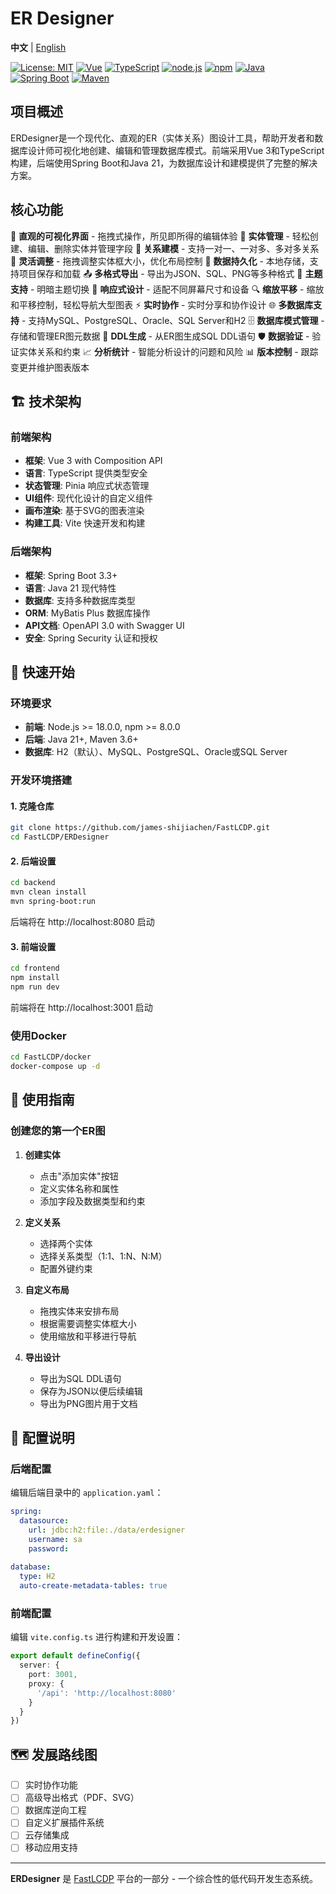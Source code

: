 # ER Designer

**中文** | [English](README.md)

[![License: MIT](https://img.shields.io/badge/License-MIT-yellow.svg)](https://github.com/james-shijiachen/fastLCDP/blob/main/LICENSE)
[![Vue](https://img.shields.io/badge/Vue-3.0+-green.svg)](https://vuejs.org/)
[![TypeScript](https://img.shields.io/badge/TypeScript-5.0+-blue.svg)](https://www.typescriptlang.org/)
[![node.js](https://img.shields.io/badge/node.js-18.0+-green.svg)](https://nodejs.org/)
[![npm](https://img.shields.io/badge/npm-8.0+-orange.svg)](https://www.npmjs.com/)
[![Java](https://img.shields.io/badge/Java-21+-orange.svg)](https://www.oracle.com/java/)
[![Spring Boot](https://img.shields.io/badge/Spring%20Boot-3.3+-green.svg)](https://spring.io/projects/spring-boot)
[![Maven](https://img.shields.io/badge/Maven-3.6+-orange.svg)](https://maven.apache.org/)

## 项目概述

ERDesigner是一个现代化、直观的ER（实体关系）图设计工具，帮助开发者和数据库设计师可视化地创建、编辑和管理数据库模式。前端采用Vue 3和TypeScript构建，后端使用Spring Boot和Java 21，为数据库设计和建模提供了完整的解决方案。

## 核心功能

🎨 **直观的可视化界面** - 拖拽式操作，所见即所得的编辑体验
🔧 **实体管理** - 轻松创建、编辑、删除实体并管理字段
🔗 **关系建模** - 支持一对一、一对多、多对多关系
📏 **灵活调整** - 拖拽调整实体框大小，优化布局控制
💾 **数据持久化** - 本地存储，支持项目保存和加载
📤 **多格式导出** - 导出为JSON、SQL、PNG等多种格式
🌙 **主题支持** - 明暗主题切换
📱 **响应式设计** - 适配不同屏幕尺寸和设备
🔍 **缩放平移** - 缩放和平移控制，轻松导航大型图表
⚡ **实时协作** - 实时分享和协作设计
🌐 **多数据库支持** - 支持MySQL、PostgreSQL、Oracle、SQL Server和H2
🗄️ **数据库模式管理** - 存储和管理ER图元数据
🔄 **DDL生成** - 从ER图生成SQL DDL语句
🛡️ **数据验证** - 验证实体关系和约束
📈 **分析统计** - 智能分析设计的问题和风险
📊 **版本控制** - 跟踪变更并维护图表版本

## 🏗️ 技术架构

### 前端架构
- **框架**: Vue 3 with Composition API
- **语言**: TypeScript 提供类型安全
- **状态管理**: Pinia 响应式状态管理
- **UI组件**: 现代化设计的自定义组件
- **画布渲染**: 基于SVG的图表渲染
- **构建工具**: Vite 快速开发和构建

### 后端架构
- **框架**: Spring Boot 3.3+
- **语言**: Java 21 现代特性
- **数据库**: 支持多种数据库类型
- **ORM**: MyBatis Plus 数据库操作
- **API文档**: OpenAPI 3.0 with Swagger UI
- **安全**: Spring Security 认证和授权

## 🚀 快速开始

### 环境要求
- **前端**: Node.js >= 18.0.0, npm >= 8.0.0
- **后端**: Java 21+, Maven 3.6+
- **数据库**: H2（默认）、MySQL、PostgreSQL、Oracle或SQL Server

### 开发环境搭建

#### 1. 克隆仓库
```bash
git clone https://github.com/james-shijiachen/FastLCDP.git
cd FastLCDP/ERDesigner
```

#### 2. 后端设置
```bash
cd backend
mvn clean install
mvn spring-boot:run
```
后端将在 http://localhost:8080 启动

#### 3. 前端设置
```bash
cd frontend
npm install
npm run dev
```
前端将在 http://localhost:3001 启动

### 使用Docker

```bash
cd FastLCDP/docker
docker-compose up -d
```

## 📖 使用指南

### 创建您的第一个ER图

1. **创建实体**
   - 点击"添加实体"按钮
   - 定义实体名称和属性
   - 添加字段及数据类型和约束

2. **定义关系**
   - 选择两个实体
   - 选择关系类型（1:1、1:N、N:M）
   - 配置外键约束

3. **自定义布局**
   - 拖拽实体来安排布局
   - 根据需要调整实体框大小
   - 使用缩放和平移进行导航

4. **导出设计**
   - 导出为SQL DDL语句
   - 保存为JSON以便后续编辑
   - 导出为PNG图片用于文档

## 🔧 配置说明

### 后端配置
编辑后端目录中的 `application.yaml`：

```yaml
spring:
  datasource:
    url: jdbc:h2:file:./data/erdesigner
    username: sa
    password: 
  
database:
  type: H2
  auto-create-metadata-tables: true
```

### 前端配置
编辑 `vite.config.ts` 进行构建和开发设置：

```typescript
export default defineConfig({
  server: {
    port: 3001,
    proxy: {
      '/api': 'http://localhost:8080'
    }
  }
})
```

## 🗺️ 发展路线图

- [ ] 实时协作功能
- [ ] 高级导出格式（PDF、SVG）
- [ ] 数据库逆向工程
- [ ] 自定义扩展插件系统
- [ ] 云存储集成
- [ ] 移动应用支持

---

**ERDesigner** 是 [FastLCDP](../README.md) 平台的一部分 - 一个综合性的低代码开发生态系统。